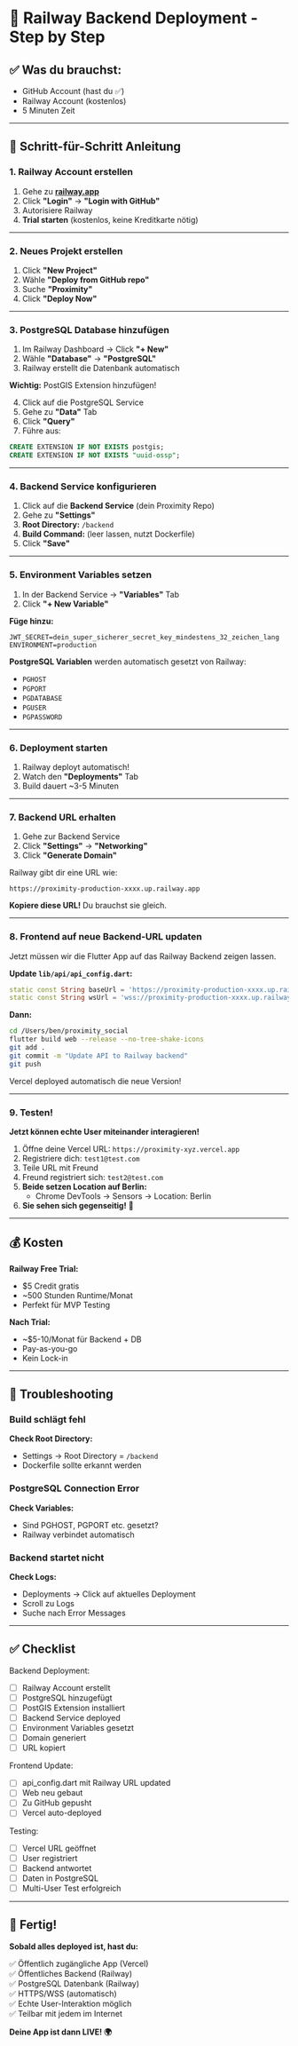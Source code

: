 # 🚂 Railway Backend Deployment - Step by Step

## ✅ Was du brauchst:
- GitHub Account (hast du ✅)
- Railway Account (kostenlos)
- 5 Minuten Zeit

---

## 🚀 Schritt-für-Schritt Anleitung

### **1. Railway Account erstellen**

1. Gehe zu **[railway.app](https://railway.app)**
2. Click **"Login"** → **"Login with GitHub"**
3. Autorisiere Railway
4. **Trial starten** (kostenlos, keine Kreditkarte nötig)

---

### **2. Neues Projekt erstellen**

1. Click **"New Project"**
2. Wähle **"Deploy from GitHub repo"**
3. Suche **"Proximity"**
4. Click **"Deploy Now"**

---

### **3. PostgreSQL Database hinzufügen**

1. Im Railway Dashboard → Click **"+ New"**
2. Wähle **"Database"** → **"PostgreSQL"**
3. Railway erstellt die Datenbank automatisch

**Wichtig:** PostGIS Extension hinzufügen!

4. Click auf die PostgreSQL Service
5. Gehe zu **"Data"** Tab
6. Click **"Query"**
7. Führe aus:
```sql
CREATE EXTENSION IF NOT EXISTS postgis;
CREATE EXTENSION IF NOT EXISTS "uuid-ossp";
```

---

### **4. Backend Service konfigurieren**

1. Click auf die **Backend Service** (dein Proximity Repo)
2. Gehe zu **"Settings"**
3. **Root Directory:** `/backend`
4. **Build Command:** (leer lassen, nutzt Dockerfile)
5. Click **"Save"**

---

### **5. Environment Variables setzen**

1. In der Backend Service → **"Variables"** Tab
2. Click **"+ New Variable"**

**Füge hinzu:**
```
JWT_SECRET=dein_super_sicherer_secret_key_mindestens_32_zeichen_lang
ENVIRONMENT=production
```

**PostgreSQL Variablen** werden automatisch gesetzt von Railway:
- `PGHOST`
- `PGPORT`
- `PGDATABASE`
- `PGUSER`
- `PGPASSWORD`

---

### **6. Deployment starten**

1. Railway deployt automatisch!
2. Watch den **"Deployments"** Tab
3. Build dauert ~3-5 Minuten

---

### **7. Backend URL erhalten**

1. Gehe zur Backend Service
2. Click **"Settings"** → **"Networking"**
3. Click **"Generate Domain"**

Railway gibt dir eine URL wie:
```
https://proximity-production-xxxx.up.railway.app
```

**Kopiere diese URL!** Du brauchst sie gleich.

---

### **8. Frontend auf neue Backend-URL updaten**

Jetzt müssen wir die Flutter App auf das Railway Backend zeigen lassen.

**Update `lib/api/api_config.dart`:**
```dart
static const String baseUrl = 'https://proximity-production-xxxx.up.railway.app';
static const String wsUrl = 'wss://proximity-production-xxxx.up.railway.app';
```

**Dann:**
```bash
cd /Users/ben/proximity_social
flutter build web --release --no-tree-shake-icons
git add .
git commit -m "Update API to Railway backend"
git push
```

Vercel deployed automatisch die neue Version!

---

### **9. Testen!**

**Jetzt können echte User miteinander interagieren!**

1. Öffne deine Vercel URL: `https://proximity-xyz.vercel.app`
2. Registriere dich: `test1@test.com`
3. Teile URL mit Freund
4. Freund registriert sich: `test2@test.com`
5. **Beide setzen Location auf Berlin:**
   - Chrome DevTools → Sensors → Location: Berlin
6. **Sie sehen sich gegenseitig!** 🎉

---

## 💰 Kosten

**Railway Free Trial:**
- $5 Credit gratis
- ~500 Stunden Runtime/Monat
- Perfekt für MVP Testing

**Nach Trial:**
- ~$5-10/Monat für Backend + DB
- Pay-as-you-go
- Kein Lock-in

---

## 🐛 Troubleshooting

### Build schlägt fehl

**Check Root Directory:**
- Settings → Root Directory = `/backend`
- Dockerfile sollte erkannt werden

### PostgreSQL Connection Error

**Check Variables:**
- Sind PGHOST, PGPORT etc. gesetzt?
- Railway verbindet automatisch

### Backend startet nicht

**Check Logs:**
- Deployments → Click auf aktuelles Deployment
- Scroll zu Logs
- Suche nach Error Messages

---

## ✅ Checklist

Backend Deployment:
- [ ] Railway Account erstellt
- [ ] PostgreSQL hinzugefügt
- [ ] PostGIS Extension installiert
- [ ] Backend Service deployed
- [ ] Environment Variables gesetzt
- [ ] Domain generiert
- [ ] URL kopiert

Frontend Update:
- [ ] api_config.dart mit Railway URL updated
- [ ] Web neu gebaut
- [ ] Zu GitHub gepusht
- [ ] Vercel auto-deployed

Testing:
- [ ] Vercel URL geöffnet
- [ ] User registriert
- [ ] Backend antwortet
- [ ] Daten in PostgreSQL
- [ ] Multi-User Test erfolgreich

---

## 🎊 Fertig!

**Sobald alles deployed ist, hast du:**

✅ Öffentlich zugängliche App (Vercel)  
✅ Öffentliches Backend (Railway)  
✅ PostgreSQL Datenbank (Railway)  
✅ HTTPS/WSS (automatisch)  
✅ Echte User-Interaktion möglich  
✅ Teilbar mit jedem im Internet  

**Deine App ist dann LIVE! 🌍**

